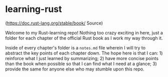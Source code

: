 # learning-rust

(https://doc.rust-lang.org/stable/book/ Source)

Welcome to my Rust-learning repo! Nothing too crazy exciting in here, just a folder for each chapter of the official Rust book as I work my way through it.

Inside of every chapter's folder is a `notes.md` file wherein I will try to abstract the key points of each chapter down. The hope here is that I can: 1) reinforce what I just learned by summarizing; 2) have more concise points than the book when possible so that I can find what I need at a glance; 3) provide the same for anyone else who may stumble upon this repo.